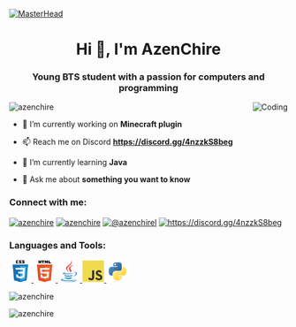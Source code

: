 [![MasterHead](https://media.discordapp.net/attachments/545585586082152480/1239627086067400847/Banniere_Github.png?ex=66439c30&is=66424ab0&hm=fcc8ddf02774daec77eb8a248cf8d004055d8f702b96550d62a3a9110b034888&=&format=webp&quality=lossless)](https://discord.gg/4nzzkS8beg)

<h1 align="center">Hi 👋, I'm AzenChire</h1>
<h3 align="center">Young BTS student with a passion for computers and programming</h3>

<img align="right" alt="Coding" src="https://miro.medium.com/v2/resize:fit:996/0*sp42a5GmqT_VavSq.gif">

<p align="left"> <img src="https://komarev.com/ghpvc/?username=azenchire&label=Profile%20views&color=0e75b6&style=flat" alt="azenchire" /> </p>

- 🔭 I’m currently working on **Minecraft plugin**

- 📫 Reach me on Discord **https://discord.gg/4nzzkS8beg**

- 🌱 I’m currently learning **Java**

- 💬 Ask me about **something you want to know**

<h3 align="left">Connect with me:</h3>
<p align="left">
<a href="https://twitter.com/azenchire" target="blank"><img align="center" src="https://raw.githubusercontent.com/rahuldkjain/github-profile-readme-generator/master/src/images/icons/Social/twitter.svg" alt="azenchire" height="30" width="40" /></a>
<a href="https://instagram.com/azenchire" target="blank"><img align="center" src="https://raw.githubusercontent.com/rahuldkjain/github-profile-readme-generator/master/src/images/icons/Social/instagram.svg" alt="azenchire" height="30" width="40" /></a>
<a href="https://www.youtube.com/c/@azenchirel" target="blank"><img align="center" src="https://raw.githubusercontent.com/rahuldkjain/github-profile-readme-generator/master/src/images/icons/Social/youtube.svg" alt="@azenchirel" height="30" width="40" /></a>
<a href="https://discord.gg/https://discord.gg/4nzzkS8beg" target="blank"><img align="center" src="https://raw.githubusercontent.com/rahuldkjain/github-profile-readme-generator/master/src/images/icons/Social/discord.svg" alt="https://discord.gg/4nzzkS8beg" height="30" width="40" /></a>
</p>

<h3 align="left">Languages and Tools:</h3>
<p align="left"> <a href="https://www.w3schools.com/css/" target="_blank" rel="noreferrer"> <img src="https://raw.githubusercontent.com/devicons/devicon/master/icons/css3/css3-original-wordmark.svg" alt="css3" width="40" height="40"/> </a> <a href="https://www.w3.org/html/" target="_blank" rel="noreferrer"> <img src="https://raw.githubusercontent.com/devicons/devicon/master/icons/html5/html5-original-wordmark.svg" alt="html5" width="40" height="40"/> </a> <a href="https://www.java.com" target="_blank" rel="noreferrer"> <img src="https://raw.githubusercontent.com/devicons/devicon/master/icons/java/java-original.svg" alt="java" width="40" height="40"/> </a> <a href="https://developer.mozilla.org/en-US/docs/Web/JavaScript" target="_blank" rel="noreferrer"> <img src="https://raw.githubusercontent.com/devicons/devicon/master/icons/javascript/javascript-original.svg" alt="javascript" width="40" height="40"/> </a> <a href="https://www.python.org" target="_blank" rel="noreferrer"> <img src="https://raw.githubusercontent.com/devicons/devicon/master/icons/python/python-original.svg" alt="python" width="40" height="40"/> </a> </p>

<p>&nbsp;<img align="left" src="https://github-readme-stats.vercel.app/api?username=azenchire&show_icons=true&locale=en" alt="azenchire" /></p>

<p><img src="https://github-readme-stats.vercel.app/api/top-langs?username=azenchire&show_icons=true&locale=en&layout=compact" alt="azenchire" /></p>
